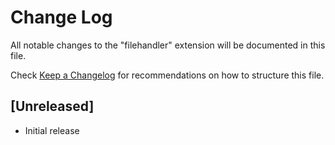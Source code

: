 # Change Log

All notable changes to the "filehandler" extension will be documented in this file.

Check [Keep a Changelog](http://keepachangelog.com/) for recommendations on how to structure this file.

## [Unreleased]

- Initial release